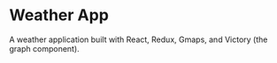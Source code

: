 # Weather App

A weather application built with React, Redux, Gmaps, and Victory (the graph component).
